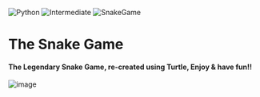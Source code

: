 ![Python](https://img.shields.io/badge/Python-3776AB.svg?style=flat&logo=Python&logoColor=white)
![Intermediate](https://img.shields.io/badge/-Intermediate-important?style=flat&logo=Python&logoColor=white)
![SnakeGame](https://img.shields.io/badge/Snake%20Game-important?style=flat)

# The Snake Game
#### The Legendary Snake Game, re-created using Turtle, Enjoy & have fun!!

![image](https://github.com/YJ-928/Py_Intermediate-The-Snake-Game/assets/68319416/e9f5b6b4-0391-4a15-b72b-fdbe9bdc0c43)
